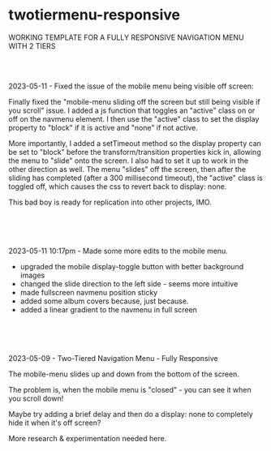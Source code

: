 # twotiermenu-responsive

WORKING TEMPLATE FOR A FULLY RESPONSIVE NAVIGATION MENU WITH 2 TIERS

<br><BR>
  
2023-05-11 - Fixed the issue of the mobile menu being visible off screen:

Finally fixed the "mobile-menu sliding off the screen but still being visible if you scroll" issue.
I added a js function that toggles an "active" class on or off on the navmenu element.
I then use the "active" class to set the display property to "block" if it is active and "none" if not active.

More importantly, I added a setTimeout method so the display property can be set to "block" before the transform/transition properties kick in,
allowing the menu to "slide" onto the screen. I also had to set it up to work in the other direction as well.
The menu "slides" off the screen, then after the sliding has completed (after a 300 millisecond timeout),
the "active" class is toggled off, which causes the css to revert back to display: none.

This bad boy is ready for replication into other projects, IMO.


<br><br><br>



2023-05-11 10:17pm - Made some more edits to the mobile menu.
- upgraded the mobile display-toggle button with better background images
- changed the slide direction to the left side - seems more intuitive
- made fullscreen navmenu position sticky
- added some album covers because, just because.
- added a linear gradient to the navmenu in full screen 



<br><br><br>


2023-05-09 - Two-Tiered Navigation Menu - Fully Responsive

The mobile-menu slides up and down from the bottom of the screen. 

The problem is, when the mobile menu is "closed" - you can see it when you scroll down!


Maybe try adding a brief delay and then do a display: none to completely hide it when it's off screen?


More research & experimentation needed here.
